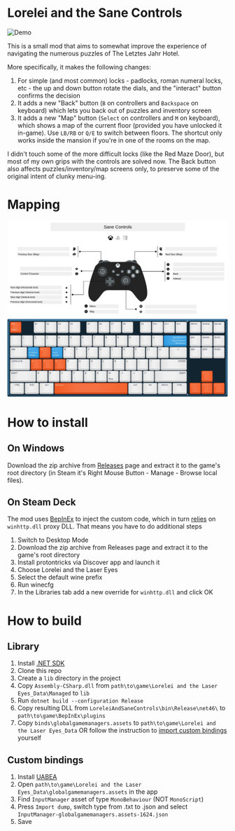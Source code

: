 ﻿# Lorelei and the Sane Controls

![Demo](https://graynk.space/lorelei.gif)

This is a small mod that aims to somewhat improve the experience of navigating the numerous puzzles of The Letztes Jahr Hotel.

More specifically, it makes the following changes:
1. For simple (and most common) locks - padlocks, roman numeral locks, etc - the up 
and down button rotate the dials, and the "interact" button confirms the decision
2. It adds a new "Back" button (`B` on controllers and `Backspace` on keyboard) which lets you back out of puzzles and inventory screen
3. It adds a new "Map" button (`Select` on controllers and `M` on keyboard), which shows a map of the current floor (provided you have unlocked it in-game). Use `LB/RB` or `Q/E` to switch between floors. The shortcut only works inside the mansion if you're in one of the rooms on the map.

I didn't touch some of the more difficult locks (like the Red Maze Door), but most of my own grips with the controls are solved now.
The Back button also affects puzzles/inventory/map screens only, to preserve some of the original intent of clunky menu-ing.

# Mapping

![Gamepad](./docs/gamepad.jpg)
![Keyboard](./docs/keyboard.jpg)

# How to install

## On Windows

Download the zip archive from [Releases](https://github.com/graynk/LoreleiAndSaneControls/releases) page and extract it to the game's root directory (in Steam it's Right Mouse Button - Manage - Browse local files).

## On Steam Deck

The mod uses [BepInEx](https://docs.bepinex.dev/index.html) to inject the custom code, which in turn [relies](https://docs.bepinex.dev/articles/advanced/proton_wine.html) on `winhttp.dll` proxy DLL.
That means you have to do additional steps

1. Switch to Desktop Mode
2. Download the zip archive from Releases page and extract it to the game's root directory
3. Install protontricks via Discover app and launch it
4. Choose Lorelei and the Laser Eyes
5. Select the default wine prefix
6. Run winecfg
7. In the Libraries tab add a new override for `winhttp.dll` and click OK

# How to build

## Library

1. Install [.NET SDK](https://dotnet.microsoft.com/en-us/download)
2. Clone this repo
3. Create a `lib` directory in the project
4. Copy `Assembly-CSharp.dll` from `path\to\game\Lorelei and the Laser Eyes_Data\Managed` to `lib`
5. Run `dotnet build --configuration Release`
6. Copy resulting DLL from `LoreleiAndSaneControls\bin\Release\net46\` to `path\to\game\BepInEx\plugins`
7. Copy `binds\globalgamemanagers.assets` to `path\to\game\Lorelei and the Laser Eyes_Data` OR follow the instruction to [import custom bindings](#custom-bindings) yourself 

## Custom bindings

1. Install [UABEA](https://github.com/nesrak1/UABEA)
2. Open `path\to\game\Lorelei and the Laser Eyes_Data\globalgamemanagers.assets` in the app
3. Find `InputManager` asset of type `MonoBehaviour` (NOT `MonoScript`)
4. Press `Import dump`, switch type from .txt to .json and select `InputManager-globalgamemanagers.assets-1624.json`
5. Save
